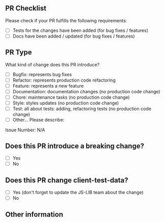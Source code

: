 <!-- Important! Please follow the guidelines for naming Pull Requests: https://docs.dasch.swiss/latest/developers/dsp/contribution/ -->

## PR Checklist

Please check if your PR fulfills the following requirements:

- [ ] Tests for the changes have been added (for bug fixes / features)
- [ ] Docs have been added / updated (for bug fixes / features)

## PR Type

What kind of change does this PR introduce?

<!-- Please check the one that applies to this PR using "x". -->

- [ ] Bugfix: represents bug fixes
- [ ] Refactor: represents production code refactoring
- [ ] Feature: represents a new feature
- [ ] Documentation: documentation changes (no production code change)
- [ ] Chore: maintenance tasks (no production code change)
- [ ] Style: styles updates (no production code change)
- [ ] Test: all about tests: adding, refactoring tests (no production code change)
- [ ] Other... Please describe:

Issue Number: N/A

## Does this PR introduce a breaking change?

- [ ] Yes
- [ ] No

## Does this PR change client-test-data?

- [ ] Yes (don't forget to update the JS-LIB team about the change)
- [ ] No

<!-- If this PR contains a breaking change, please describe the impact and migration path for existing applications below. -->

## Other information
